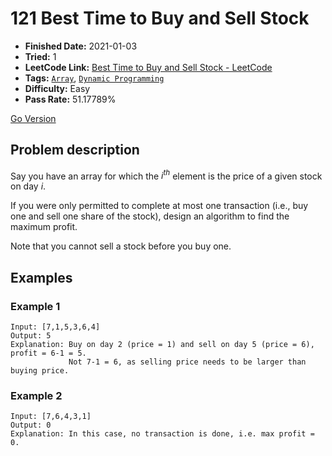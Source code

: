 # 121 Best Time to Buy and Sell Stock

- **Finished Date:** 2021-01-03
- **Tried:** 1
- **LeetCode Link:** [Best Time to Buy and Sell Stock - LeetCode](https://leetcode.com/problems/best-time-to-buy-and-sell-stock/)
- **Tags:** [`Array`](https://leetcode.com/tag/array/), [`Dynamic Programming`](https://leetcode.com/tag/dynamic-programming/)
- **Difficulty:** Easy
- **Pass Rate:** 51.17789%

[Go Version](../Go/121_Best_Time_to_Buy_and_Sell_Stock/main.go)

## Problem description

Say you have an array for which the *i<sup>th</sup>* element is the price of a given stock on day *i*.

If you were only permitted to complete at most one transaction (i.e., buy one and sell one share of the stock), design an algorithm to find the maximum profit.

Note that you cannot sell a stock before you buy one.

## Examples

### Example 1

```
Input: [7,1,5,3,6,4]
Output: 5
Explanation: Buy on day 2 (price = 1) and sell on day 5 (price = 6), profit = 6-1 = 5.
             Not 7-1 = 6, as selling price needs to be larger than buying price.
```

### Example 2

```
Input: [7,6,4,3,1]
Output: 0
Explanation: In this case, no transaction is done, i.e. max profit = 0.
```
